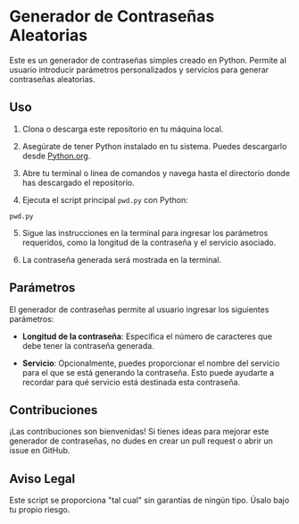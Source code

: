 # Generador de Contraseñas Aleatorias

Este es un generador de contraseñas simples creado en Python. Permite al usuario introducir parámetros personalizados y servicios para generar contraseñas aleatorias.

## Uso

1. Clona o descarga este repositorio en tu máquina local.

2. Asegúrate de tener Python instalado en tu sistema. Puedes descargarlo desde [Python.org](https://www.python.org/).

3. Abre tu terminal o línea de comandos y navega hasta el directorio donde has descargado el repositorio.

4. Ejecuta el script principal `pwd.py` con Python:

```
pwd.py
```

5. Sigue las instrucciones en la terminal para ingresar los parámetros requeridos, como la longitud de la contraseña y el servicio asociado.

6. La contraseña generada será mostrada en la terminal.

## Parámetros

El generador de contraseñas permite al usuario ingresar los siguientes parámetros:

- **Longitud de la contraseña**: Especifica el número de caracteres que debe tener la contraseña generada.

- **Servicio**: Opcionalmente, puedes proporcionar el nombre del servicio para el que se está generando la contraseña. Esto puede ayudarte a recordar para qué servicio está destinada esta contraseña.


## Contribuciones

¡Las contribuciones son bienvenidas! Si tienes ideas para mejorar este generador de contraseñas, no dudes en crear un pull request o abrir un issue en GitHub.

## Aviso Legal

Este script se proporciona "tal cual" sin garantías de ningún tipo. Úsalo bajo tu propio riesgo.
